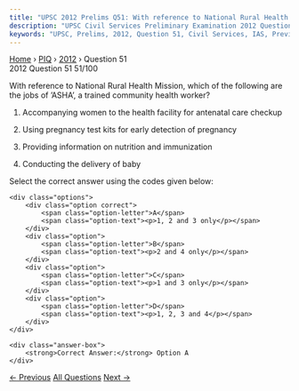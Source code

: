 ```yaml
---
title: "UPSC 2012 Prelims Q51: With reference to National Rural Health Mission, which of th..."
description: "UPSC Civil Services Preliminary Examination 2012 Question 51 with options and answer"
keywords: "UPSC, Prelims, 2012, Question 51, Civil Services, IAS, Previous Year Questions"
---
```


<nav class="breadcrumb">
    <a href="../../">Home</a>
    <span>›</span>
    <a href="../">PIQ</a>
    <span>›</span>
    <a href="./">2012</a>
    <span>›</span>
    <span>Question 51</span>
</nav>

<div class="question-header">
    <div class="question-meta">
        <span class="year-badge">2012</span>
        <span class="question-number">Question 51</span>
        <span class="progress">51/100</span>
    </div>
    <div class="progress-bar">
        <div class="progress-fill" style="width: 51.0%"></div>
    </div>
</div>

<div class="question-content">
    <div class="question-text">
        <p>With reference to National Rural Health Mission, which of the following are the jobs of ’ASHA’, a trained community health worker?</p>
<ol>
<li>
<p>Accompanying women to the health facility for antenatal care checkup</p>
</li>
<li>
<p>Using pregnancy test kits for early detection of pregnancy</p>
</li>
<li>
<p>Providing information on nutrition and immunization</p>
</li>
<li>
<p>Conducting the delivery of baby</p>
</li>
</ol>
<p>Select the correct answer using the codes given below:</p>
    </div>
    
    <div class="options">
        <div class="option correct">
            <span class="option-letter">A</span>
            <span class="option-text"><p>1, 2 and 3 only</p></span>
        </div>
        <div class="option">
            <span class="option-letter">B</span>
            <span class="option-text"><p>2 and 4 only</p></span>
        </div>
        <div class="option">
            <span class="option-letter">C</span>
            <span class="option-text"><p>1 and 3 only</p></span>
        </div>
        <div class="option">
            <span class="option-letter">D</span>
            <span class="option-text"><p>1, 2, 3 and 4</p></span>
        </div>
    </div>

    <div class="answer-box">
        <strong>Correct Answer:</strong> Option A
    </div>
</div>

<div class="question-nav">
    <a href="../q050-the-congress-ministries-resigned-in-the-seven-prov/" class="nav-btn prev">← Previous</a>
    <a href="../" class="nav-btn center">All Questions</a>
    <a href="../q052-which-of-the-following-isare-the-principal-feature/" class="nav-btn next">Next →</a>
</div>

